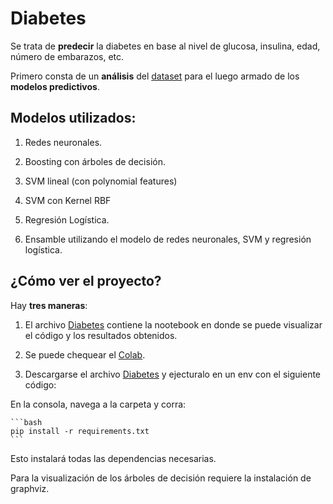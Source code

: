 # Diabetes
Se trata de **predecir** la diabetes en base al nivel de glucosa, insulina, edad, número de embarazos, etc.

Primero consta de un **análisis** del [dataset](https://github.com/LautaroOchotorena/Diabetes/blob/master/diabetes.csv) para el luego armado de los **modelos predictivos**.

## Modelos utilizados:

1. Redes neuronales.

2. Boosting con árboles de decisión.

3. SVM lineal (con polynomial features)

4. SVM con Kernel RBF

5. Regresión Logística.

6. Ensamble utilizando el modelo de redes neuronales, SVM y regresión logística.

## ¿Cómo ver el proyecto?

Hay **tres maneras**:

1. El archivo [Diabetes](https://github.com/LautaroOchotorena/Diabetes/blob/master/Diabetes.ipynb) contiene la nootebook en donde se puede visualizar el código y los resultados obtenidos.

2. Se puede chequear el [Colab](https://colab.research.google.com/drive/1POTSqMkTs5cnioWX-Asejc1yMX1R39QO?usp=sharing).

3. Descargarse el archivo [Diabetes](https://github.com/LautaroOchotorena/Diabetes/blob/master/Diabetes.ipynb) y ejecturalo en un env con el siguiente código:

En la consola, navega a la carpeta y corra:

    ```bash
    pip install -r requirements.txt
    ```

Esto instalará todas las dependencias necesarias.

Para la visualización de los árboles de decisión requiere la instalación de graphviz.